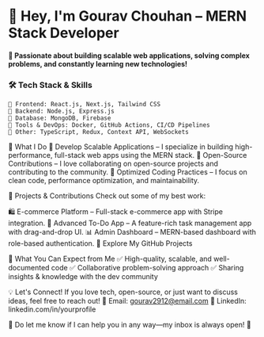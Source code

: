 # 👋 Hey, I'm Gourav Chouhan – MERN Stack Developer

#### 🚀 Passionate about building scalable web applications, solving complex problems, and constantly learning new technologies!

### 🛠 Tech Stack & Skills
    🔹 Frontend: React.js, Next.js, Tailwind CSS
    🔹 Backend: Node.js, Express.js
    🔹 Database: MongoDB, Firebase
    🔹 Tools & DevOps: Docker, GitHub Actions, CI/CD Pipelines
    🔹 Other: TypeScript, Redux, Context API, WebSockets


🌟 What I Do
🔹 Develop Scalable Applications – I specialize in building high-performance, full-stack web apps using the MERN stack.
🔹 Open-Source Contributions – I love collaborating on open-source projects and contributing to the community.
🔹 Optimized Coding Practices – I focus on clean code, performance optimization, and maintainability.

🚀 Projects & Contributions
Check out some of my best work:

🛍 E-commerce Platform – Full-stack e-commerce app with Stripe integration.
📝 Advanced To-Do App – A feature-rich task management app with drag-and-drop UI.
📊 Admin Dashboard – MERN-based dashboard with role-based authentication.
🔗 Explore My GitHub Projects

📌 What You Can Expect from Me
✅ High-quality, scalable, and well-documented code
✅ Collaborative problem-solving approach
✅ Sharing insights & knowledge with the dev community

💡 Let's Connect!
If you love tech, open-source, or just want to discuss ideas, feel free to reach out!
📩 Email: gourav2912@email.com
🔗 LinkedIn: linkedin.com/in/yourprofile

💬 Do let me know if I can help you in any way—my inbox is always open! 🚀

